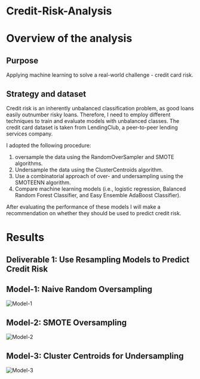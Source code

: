 # Credit-Risk-Analysis

# Overview of the analysis

## Purpose
Applying machine learning to solve a real-world challenge - credit card risk. 

## Strategy and dataset
Credit risk is an inherently unbalanced classification problem, as good loans easily outnumber risky loans. Therefore, I need to employ different techniques to train and evaluate models with unbalanced classes. The credit card dataset is taken from LendingClub, a peer-to-peer lending services company. 

I adopted the following procedure:
1) oversample the data using the RandomOverSampler and SMOTE algorithms.
2) Undersample the data using the ClusterCentroids algorithm.
3) Use a combinatorial approach of over- and undersampling using the SMOTEENN algorithm.
4) Compare machine learning models (i.e., logistic regression, Balanced Random Forest Classifier, and Easy Ensemble AdaBoost Classifier).

After evaluating the performance of these models I will make a recommendation on whether they should be used to predict credit risk.

# Results 

## Deliverable 1: Use Resampling Models to Predict Credit Risk

## Model-1: Naive Random Oversampling
![Model-1](https://user-images.githubusercontent.com/100442163/176254360-eb6c06e7-6d7d-4679-9364-d440a2f224b3.png)

## Model-2: SMOTE Oversampling
![Model-2](https://user-images.githubusercontent.com/100442163/176254617-f951f22b-467d-4037-8f73-2085a888b73f.png)

## Model-3: Cluster Centroids for Undersampling
![Model-3](https://user-images.githubusercontent.com/100442163/176254964-78f080c7-efbe-48d0-8a99-71c22a7aac29.png)
